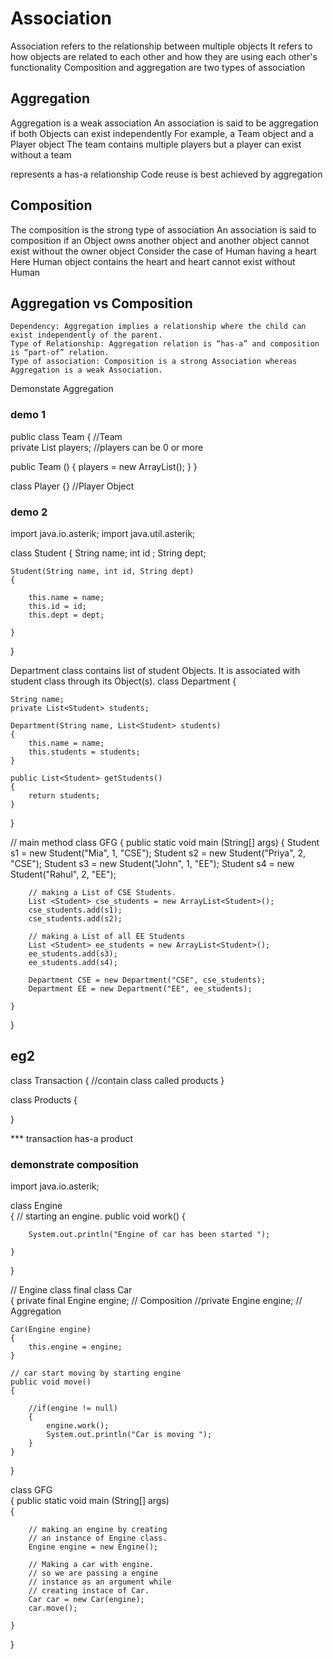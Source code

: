# Association

Association refers to the relationship between multiple objects
It refers to how objects are related to each other and how they are using each other's functionality
Composition and aggregation are two types of association

## Aggregation
Aggregation is a weak association
An association is said to be aggregation if both Objects can exist independently
For example, a Team object and a Player object
The team contains multiple players but a player can exist without a team

represents a has-a relationship 
Code reuse is best achieved by aggregation

## Composition
The composition is the strong type of association
An association is said to composition if an Object owns another object and another object cannot exist without the owner object
Consider the case of Human having a heart 
	Here Human object contains the heart and heart cannot exist without Human

## Aggregation vs Composition 

    Dependency: Aggregation implies a relationship where the child can exist independently of the parent. 
    Type of Relationship: Aggregation relation is “has-a” and composition is “part-of” relation.
    Type of association: Composition is a strong Association whereas Aggregation is a weak Association.


Demonstate Aggregation
### demo 1
public class Team {   //Team   
   private List players; //players can be 0 or more

   public Team () {
      players = new ArrayList();
   }
}

class Player {} //Player Object

### demo 2
import java.io.asterik; 
import java.util.asterik; 
 
class Student 
{ 
	String name; 
	int id ; 
	String dept; 
	
	Student(String name, int id, String dept) 
	{ 
		
		this.name = name; 
		this.id = id; 
		this.dept = dept; 
		
	} 
} 

Department class contains list of student Objects. It is associated with student  class through its Object(s). 
class Department { 
	
	String name; 
	private List<Student> students; 

	Department(String name, List<Student> students) 
	{ 		
		this.name = name; 
		this.students = students; 	
	} 
	
	public List<Student> getStudents() 
	{ 
		return students; 
	} 
} 

// main method 
class GFG 
{ 
	public static void main (String[] args) 
	{ 
		Student s1 = new Student("Mia", 1, "CSE"); 
		Student s2 = new Student("Priya", 2, "CSE"); 
		Student s3 = new Student("John", 1, "EE"); 
		Student s4 = new Student("Rahul", 2, "EE"); 
	
		// making a List of CSE Students. 
		List <Student> cse_students = new ArrayList<Student>(); 
		cse_students.add(s1); 
		cse_students.add(s2); 
		
		// making a List of all EE Students 
		List <Student> ee_students = new ArrayList<Student>(); 
		ee_students.add(s3); 
		ee_students.add(s4); 
		
		Department CSE = new Department("CSE", cse_students);  
		Department EE = new Department("EE", ee_students); 
		
	} 
} 


## eg2
class Transaction {
	//contain class called products 
}

class Products {
	
}

*** transaction has-a product 

### demonstrate composition 
import java.io.asterik; 
 
class Engine  
{ 
    // starting an engine. 
    public void work() 
    { 
          
        System.out.println("Engine of car has been started "); 
          
    } 
      
} 
  
// Engine class 
final class Car  
{ 
    private final Engine engine; // Composition 
    //private Engine engine;     // Aggregation 
      
    Car(Engine engine) 
    { 
        this.engine = engine; 
    } 
      
    // car start moving by starting engine 
    public void move()  
    { 
          
        //if(engine != null) 
        { 
            engine.work(); 
            System.out.println("Car is moving "); 
        } 
    } 
} 
  
class GFG  
{ 
    public static void main (String[] args)  
    { 
          
        // making an engine by creating  
        // an instance of Engine class. 
        Engine engine = new Engine(); 
          
        // Making a car with engine. 
        // so we are passing a engine  
        // instance as an argument while 
        // creating instace of Car. 
        Car car = new Car(engine); 
        car.move(); 
          
    } 
} 